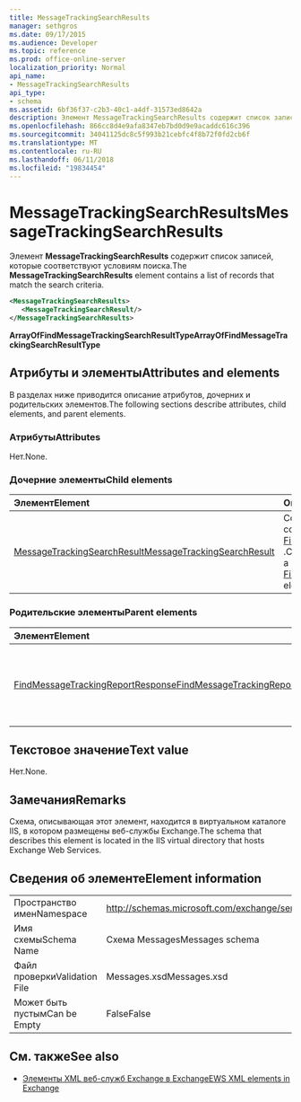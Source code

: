 ```yaml
---
title: MessageTrackingSearchResults
manager: sethgros
ms.date: 09/17/2015
ms.audience: Developer
ms.topic: reference
ms.prod: office-online-server
localization_priority: Normal
api_name:
- MessageTrackingSearchResults
api_type:
- schema
ms.assetid: 6bf36f37-c2b3-40c1-a4df-31573ed8642a
description: Элемент MessageTrackingSearchResults содержит список записей, которые соответствуют условиям поиска.
ms.openlocfilehash: 866cc8d4e9afa8347eb7bd0d9e9acaddc616c396
ms.sourcegitcommit: 34041125dc8c5f993b21cebfc4f8b72f0fd2cb6f
ms.translationtype: MT
ms.contentlocale: ru-RU
ms.lasthandoff: 06/11/2018
ms.locfileid: "19834454"
---
```

# <a name="messagetrackingsearchresults"></a><span data-ttu-id="c1002-103">MessageTrackingSearchResults</span><span class="sxs-lookup"><span data-stu-id="c1002-103">MessageTrackingSearchResults</span></span>

<span data-ttu-id="c1002-104">Элемент **MessageTrackingSearchResults** содержит список записей, которые соответствуют условиям поиска.</span><span class="sxs-lookup"><span data-stu-id="c1002-104">The **MessageTrackingSearchResults** element contains a list of records that match the search criteria.</span></span> 
  
```XML
<MessageTrackingSearchResults>
   <MessageTrackingSearchResult/>
</MessageTrackingSearchResults>
```

 <span data-ttu-id="c1002-105">**ArrayOfFindMessageTrackingSearchResultType**</span><span class="sxs-lookup"><span data-stu-id="c1002-105">**ArrayOfFindMessageTrackingSearchResultType**</span></span>
## <a name="attributes-and-elements"></a><span data-ttu-id="c1002-106">Атрибуты и элементы</span><span class="sxs-lookup"><span data-stu-id="c1002-106">Attributes and elements</span></span>

<span data-ttu-id="c1002-107">В разделах ниже приводится описание атрибутов, дочерних и родительских элементов.</span><span class="sxs-lookup"><span data-stu-id="c1002-107">The following sections describe attributes, child elements, and parent elements.</span></span>
  
### <a name="attributes"></a><span data-ttu-id="c1002-108">Атрибуты</span><span class="sxs-lookup"><span data-stu-id="c1002-108">Attributes</span></span>

<span data-ttu-id="c1002-109">Нет.</span><span class="sxs-lookup"><span data-stu-id="c1002-109">None.</span></span>
  
### <a name="child-elements"></a><span data-ttu-id="c1002-110">Дочерние элементы</span><span class="sxs-lookup"><span data-stu-id="c1002-110">Child elements</span></span>

|<span data-ttu-id="c1002-111">**Элемент**</span><span class="sxs-lookup"><span data-stu-id="c1002-111">**Element**</span></span>|<span data-ttu-id="c1002-112">**Описание**</span><span class="sxs-lookup"><span data-stu-id="c1002-112">**Description**</span></span>|
|:-----|:-----|
|[<span data-ttu-id="c1002-113">MessageTrackingSearchResult</span><span class="sxs-lookup"><span data-stu-id="c1002-113">MessageTrackingSearchResult</span></span>](messagetrackingsearchresult.md) <br/> |<span data-ttu-id="c1002-114">Содержит результат одного сообщения для элемента [FindMessageTrackingReportResponse](findmessagetrackingreportresponse.md) .</span><span class="sxs-lookup"><span data-stu-id="c1002-114">Contains a single message result for a [FindMessageTrackingReportResponse](findmessagetrackingreportresponse.md) element.</span></span>  <br/> |
   
### <a name="parent-elements"></a><span data-ttu-id="c1002-115">Родительские элементы</span><span class="sxs-lookup"><span data-stu-id="c1002-115">Parent elements</span></span>

|<span data-ttu-id="c1002-116">**Элемент**</span><span class="sxs-lookup"><span data-stu-id="c1002-116">**Element**</span></span>|<span data-ttu-id="c1002-117">**Описание**</span><span class="sxs-lookup"><span data-stu-id="c1002-117">**Description**</span></span>|
|:-----|:-----|
|[<span data-ttu-id="c1002-118">FindMessageTrackingReportResponse</span><span class="sxs-lookup"><span data-stu-id="c1002-118">FindMessageTrackingReportResponse</span></span>](findmessagetrackingreportresponse.md) <br/> |<span data-ttu-id="c1002-119">Содержит состояние и результат одного запроса [FindMessageTrackingReport операции](findmessagetrackingreport-operation.md) .</span><span class="sxs-lookup"><span data-stu-id="c1002-119">Contains the status and result of a single [FindMessageTrackingReport operation](findmessagetrackingreport-operation.md) request.</span></span>  <br/> |
   
## <a name="text-value"></a><span data-ttu-id="c1002-120">Текстовое значение</span><span class="sxs-lookup"><span data-stu-id="c1002-120">Text value</span></span>

<span data-ttu-id="c1002-121">Нет.</span><span class="sxs-lookup"><span data-stu-id="c1002-121">None.</span></span>
  
## <a name="remarks"></a><span data-ttu-id="c1002-122">Замечания</span><span class="sxs-lookup"><span data-stu-id="c1002-122">Remarks</span></span>

<span data-ttu-id="c1002-123">Схема, описывающая этот элемент, находится в виртуальном каталоге IIS, в котором размещены веб-службы Exchange.</span><span class="sxs-lookup"><span data-stu-id="c1002-123">The schema that describes this element is located in the IIS virtual directory that hosts Exchange Web Services.</span></span>
  
## <a name="element-information"></a><span data-ttu-id="c1002-124">Сведения об элементе</span><span class="sxs-lookup"><span data-stu-id="c1002-124">Element information</span></span>

|||
|:-----|:-----|
|<span data-ttu-id="c1002-125">Пространство имен</span><span class="sxs-lookup"><span data-stu-id="c1002-125">Namespace</span></span>  <br/> |http://schemas.microsoft.com/exchange/services/2006/messages  <br/> |
|<span data-ttu-id="c1002-126">Имя схемы</span><span class="sxs-lookup"><span data-stu-id="c1002-126">Schema Name</span></span>  <br/> |<span data-ttu-id="c1002-127">Схема Messages</span><span class="sxs-lookup"><span data-stu-id="c1002-127">Messages schema</span></span>  <br/> |
|<span data-ttu-id="c1002-128">Файл проверки</span><span class="sxs-lookup"><span data-stu-id="c1002-128">Validation File</span></span>  <br/> |<span data-ttu-id="c1002-129">Messages.xsd</span><span class="sxs-lookup"><span data-stu-id="c1002-129">Messages.xsd</span></span>  <br/> |
|<span data-ttu-id="c1002-130">Может быть пустым</span><span class="sxs-lookup"><span data-stu-id="c1002-130">Can be Empty</span></span>  <br/> |<span data-ttu-id="c1002-131">False</span><span class="sxs-lookup"><span data-stu-id="c1002-131">False</span></span>  <br/> |
   
## <a name="see-also"></a><span data-ttu-id="c1002-132">См. также</span><span class="sxs-lookup"><span data-stu-id="c1002-132">See also</span></span>



- [<span data-ttu-id="c1002-133">Элементы XML веб-служб Exchange в Exchange</span><span class="sxs-lookup"><span data-stu-id="c1002-133">EWS XML elements in Exchange</span></span>](ews-xml-elements-in-exchange.md)

